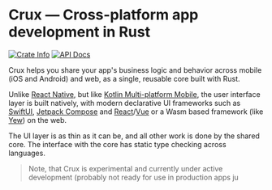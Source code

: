 # Crux — Cross-platform app development in Rust

<p>
  <a href="https://crates.io/crates/crux_core"><img alt="Crate Info" src="https://img.shields.io/crates/v/crux_core.svg"/></a>
  <a href="https://docs.rs/crux_core/"><img alt="API Docs" src="https://img.shields.io/badge/docs.rs-crux_core-green"/></a>
</p>

Crux helps you share your app's business logic and behavior across mobile (iOS and Android) and web, as a single, reusable core built with Rust.

Unlike [React Native](https://reactnative.dev/), but like [Kotlin Multi-platform Mobile](https://kotlinlang.org/lp/mobile/), the user interface layer is built natively, with modern declarative UI frameworks such as [SwiftUI](https://developer.apple.com/xcode/swiftui/), [Jetpack Compose](https://developer.android.com/jetpack/compose) and [React](https://reactjs.org/)/[Vue](https://vuejs.org/) or a Wasm based framework (like [Yew](https://yew.rs/)) on the web.

The UI layer is as thin as it can be, and all other work is done by the shared core. The interface with the core has static type checking across languages.

> Note, that Crux is experimental and currently under active development (probably not ready for use in production apps ju